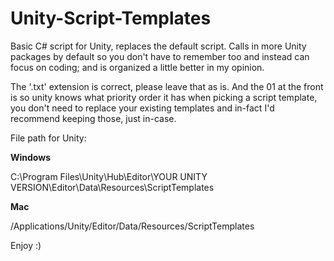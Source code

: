 # Unity-Script-Templates
Basic C# script for Unity, replaces the default script.
Calls in more Unity packages by default so you don't have to remember too and instead can focus on coding; and is organized a little better in my opinion.

The '.txt' extension is correct, please leave that as is.
And the 01 at the front is so unity knows what priority order it has when picking a script template, you don't need to replace your existing templates and in-fact I'd recommend keeping those, just in-case.

File path for Unity:

**Windows**

C:\Program Files\Unity\Hub\Editor\YOUR UNITY VERSION\Editor\Data\Resources\ScriptTemplates

**Mac**

/Applications/Unity/Editor/Data/Resources/ScriptTemplates

Enjoy :)
